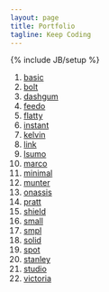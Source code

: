 ```yaml
---
layout: page
title: Portfolio
tagline: Keep Coding
---
```

{% include JB/setup %}

<ol>
<li><a href="basic/index.html">basic</a>
<li><a href="bolt/index.html">bolt</a>
<li><a href="dashgum/index.html">dashgum</a>
<li><a href="feedo/index.html">feedo</a>
<li><a href="flatty/index.html">flatty</a>
<li><a href="instant/index.html">instant</a>
<li><a href="kelvin/index.html">kelvin</a>
<li><a href="link/index.html">link</a>
<li><a href="lsumo/index.html">lsumo</a>
<li><a href="marco/index.html">marco</a>
<li><a href="minimal/index.html">minimal</a>
<li><a href="munter/index.html">munter</a>
<li><a href="onassis/index.html">onassis</a>
<li><a href="pratt/index.html">pratt</a>
<li><a href="shield/index.html">shield</a>
<li><a href="small/index.html">small</a>
<li><a href="smpl/index.html">smpl</a>
<li><a href="solid/index.html">solid</a>
<li><a href="spot/index.html">spot</a>
<li><a href="stanley/index.html">stanley</a>
<li><a href="studio/index.html">studio</a>
<li><a href="victoria/index.html">victoria</a>
</ol>

